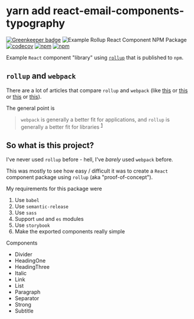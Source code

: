 # yarn add react-email-components-typography

[![Greenkeeper badge](https://badges.greenkeeper.io/jaebradley/example-rollup-react-component-npm-package.svg)](https://greenkeeper.io/)
![Example Rollup React Component NPM Package](https://github.com/jaebradley/example-rollup-react-component-npm-package/workflows/Example%20Rollup%20React%20Component%20NPM%20Package/badge.svg)
[![codecov](https://codecov.io/gh/jaebradley/example-rollup-react-component-npm-package/branch/master/graph/badge.svg)](https://codecov.io/gh/jaebradley/example-rollup-react-component-npm-package)
[![npm](https://img.shields.io/npm/dt/@jaebradley/example-rollup-react-component-npm-package.svg)](https://www.npmjs.com/package/@jaebradley/example-rollup-react-component-npm-package)
[![npm](https://img.shields.io/npm/v/@jaebradley/example-rollup-react-component-npm-package.svg)](https://www.npmjs.com/package/@jaebradley/example-rollup-react-component-npm-package)

Example `React` component "library" using [`rollup`](https://github.com/rollup/rollup) that is published to `npm`.

## `rollup` and `webpack`

There are a lot of articles that compare `rollup` and `webpack` (like [this](https://medium.com/webpack/webpack-and-rollup-the-same-but-different-a41ad427058c) or [this](https://webpack.js.org/comparison/) or [this](https://stackoverflow.com/a/43255948/5225575) or [this](https://nolanlawson.com/2016/08/15/the-cost-of-small-modules/)).

The general point is
> `webpack` is generally a better fit for applications, and `rollup` is generally a better fit for libraries
<sup>[1](#general-footnote)</sup>

## So what is this project?

I've never used `rollup` before - hell, I've *barely* used `webpack` before.

This was mostly to see how easy / difficult it was to create a `React` component package using `rollup` (aka "proof-of-concept").

My requirements for this package were

1. Use `babel`
2. Use `semantic-release`
3. Use `sass`
4. Support `umd` and `es` modules
5. Use `storybook`
6. Make the exported components really simple

Components

- Divider
- HeadingOne
- HeadingThree
- Italic
- Link
- List
- Paragraph
- Separator
- Strong
- Subtitle
